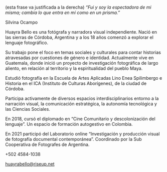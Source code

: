 (esta frase va justificada a la derecha) _“Fui y soy la espectadora de mi misma; cambia lo que entra en mí como en un prisma.”_

Silvina Ocampo

Huayra Bello es una fotógrafa y narradora visual independiente. Nació en las sierras de Córdoba, Argentina y a los 18 años comenzó a explorar el lenguaje fotográfico.

Su trabajo pone el foco en temas sociales y culturales para contar historias atravesadas por cuestiones de género e identidad. Actualmente vive en Guatemala, donde inició un proyecto de investigación fotográfica de largo aliento, en relación al territorio y la espiritualidad del pueblo Maya.

Estudió fotografía en la Escuela de Artes Aplicadas Lino Enea Spilimbergo e Historia en el ICA (Instituto de Culturas Aborígenes), de la ciudad de Córdoba.

Participa activamente de diversos espacios interdisciplinarios entorno a la narración visual, la comunicación estratégica, la autonomía tecnológica y las Ciencias Sociales.

En 2018, cursó el diplomado en “Cine Comunitario y descolonización del lenguaje”. Un espacio de formación autogestivo en Colombia.

En 2021 participó del Laboratorio online “Investigación y producción visual de fotografía documental contemporánea”. Coordinado por la Sub Cooperativa de Fotografes de Argentina.

+502 4584-1038

huayrabello@riseup.net
